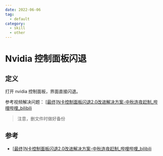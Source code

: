 ```yaml
---
date: 2022-06-06
tag:
  - default
category:
  - skill
  - other
---
```



# Nvidia 控制面板闪退


## 定义

打开 nvidia 控制面板，界面直接闪退。

参考视频解决问题： [[最终]N卡控制面板闪退2.0改进解决方案-中秋连夜赶制_哔哩哔哩_bilibili](https://www.bilibili.com/video/BV18L411x71d?spm_id_from=333.788.b_636f6d6d656e74.5)

> 注意，删文件时做好备份

## 参考

- [[最终]N卡控制面板闪退2.0改进解决方案-中秋连夜赶制_哔哩哔哩_bilibili](https://www.bilibili.com/video/BV18L411x71d?spm_id_from=333.788.b_636f6d6d656e74.5)
